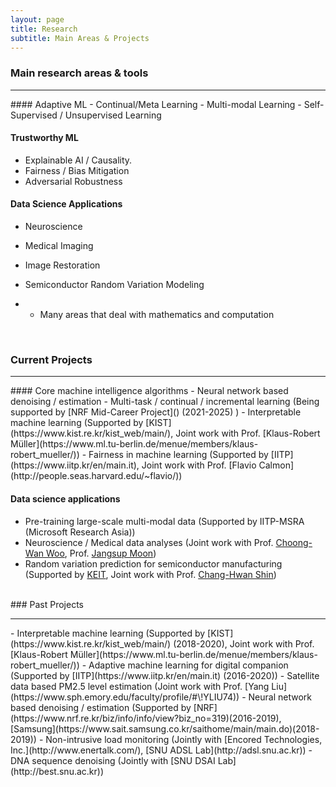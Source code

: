 ```yaml
---
layout: page
title: Research
subtitle: Main Areas & Projects
---
```


### Main research areas & tools
<hr>
#### Adaptive ML
- Continual/Meta Learning  
- Multi-modal Learning 
- Self-Supervised / Unsupervised Learning  

#### Trustworthy ML
- Explainable AI / Causality.  
- Fairness / Bias Mitigation  
- Adversarial Robustness  

#### Data Science Applications
- Neuroscience
- Medical Imaging
- Image Restoration
- Semiconductor Random Variation Modeling


- + Many areas that deal with mathematics and computation


<br>

### Current Projects
<hr>
#### Core machine intelligence algorithms
- Neural network based denoising / estimation 
- Multi-task / continual / incremental learning (Being supported by [NRF Mid-Career Project]() (2021-2025) )
- Interpretable machine learning (Supported by [KIST](https://www.kist.re.kr/kist_web/main/), Joint work with Prof. [Klaus-Robert Müller](https://www.ml.tu-berlin.de/menue/members/klaus-robert_mueller/))
- Fairness in machine learning (Supported by [IITP](https://www.iitp.kr/en/main.it), Joint work with Prof. [Flavio Calmon](http://people.seas.harvard.edu/~flavio/))

#### Data science applications
- Pre-training large-scale multi-modal data (Supported by IITP-MSRA (Microsoft Research Asia))
- Neuroscience / Medical data analyses (Joint work with Prof. [Choong-Wan Woo](https://cocoanlab.github.io/), Prof. [Jangsup Moon](http://www.snuh.org/global/en/blog/82821/paper.do))
- Random variation prediction for semiconductor manufacturing (Supported by [KEIT](https://itech.keit.re.kr/index.do), Joint work with Prof. [Chang-Hwan Shin](
http://dclab.skku.edu))

<br>
### Past Projects
<hr>
- Interpretable machine learning (Supported by [KIST](https://www.kist.re.kr/kist_web/main/) (2018-2020), Joint work with Prof. [Klaus-Robert Müller](https://www.ml.tu-berlin.de/menue/members/klaus-robert_mueller/))
- Adaptive machine learning for digital companion (Supported by [IITP](https://www.iitp.kr/en/main.it) (2016-2020))
- Satellite data based PM2.5 level estimation (Joint work with Prof. [Yang Liu](https://www.sph.emory.edu/faculty/profile/#\!YLIU74))
- Neural network based denoising / estimation (Supported by [NRF](https://www.nrf.re.kr/biz/info/info/view?biz_no=319)(2016-2019), [Samsung](https://www.sait.samsung.co.kr/saithome/main/main.do)(2018-2019))
- Non-intrusive load monitoring (Jointly with [Encored Technologies, Inc.](http://www.enertalk.com/), [SNU ADSL Lab](http://adsl.snu.ac.kr))
- DNA sequence denoising (Jointly with [SNU DSAI Lab](http://best.snu.ac.kr))
